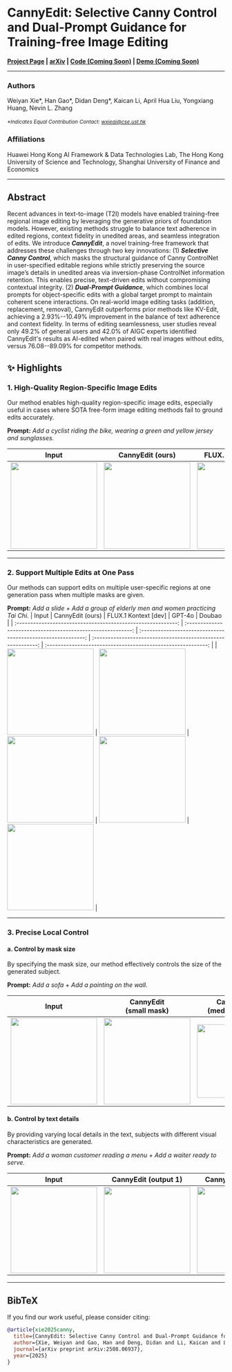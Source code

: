 # CannyEdit: Selective Canny Control and Dual-Prompt Guidance for Training-free Image Editing

**[Project Page](https://vaynexie.github.io/CannyEdit/) | [arXiv](https://arxiv.org/pdf/2508.06937) | [Code (Coming Soon)]() | [Demo (Coming Soon)]()**

---

### Authors

Weiyan Xie*, Han Gao*, Didan Deng*, Kaican Li, April Hua Liu, Yongxiang Huang, Nevin L. Zhang

<small><i>*Indicates Equal Contribution</i></small>
<small><i>Contact: wxieai@cse.ust.hk</i></small>

### Affiliations

Huawei Hong Kong AI Framework & Data Technologies Lab, The Hong Kong University of Science and Technology, Shanghai University of Finance and Economics

---

## Abstract

Recent advances in text-to-image (T2I) models have enabled training-free regional image editing by leveraging the generative priors of foundation models. However, existing methods struggle to balance text adherence in edited regions, context fidelity in unedited areas, and seamless integration of edits. We introduce **_CannyEdit_**, a novel training-free framework that addresses these challenges through two key innovations: (1) **_Selective Canny Control_**, which masks the structural guidance of Canny ControlNet in user-specified editable regions while strictly preserving the source image’s details in unedited areas via inversion-phase ControlNet information retention. This enables precise, text-driven edits without compromising contextual integrity. (2) **_Dual-Prompt Guidance_**, which combines local prompts for object-specific edits with a global target prompt to maintain coherent scene interactions. On real-world image editing tasks (addition, replacement, removal), CannyEdit outperforms prior methods like KV-Edit, achieving a 2.93%--10.49% improvement in the balance of text adherence and context fidelity. In terms of editing seamlessness, user studies reveal only 49.2% of general users and 42.0% of AIGC experts identified CannyEdit's results as AI-edited when paired with real images without edits, versus 76.08--89.09% for competitor methods.

## 

## ✨ Highlights

### 1. High-Quality Region-Specific Image Edits
Our method enables high-quality region-specific image edits, especially useful in cases where SOTA free-form image editing methods fail to ground edits accurately.

**Prompt:** *Add a cyclist riding the bike, wearing a green and yellow jersey and sunglasses.*

|                            Input                             |                       CannyEdit (ours)                       |                     FLUX.1 Kontext [dev]                     |                            GPT-4o                            |                            Doubao                            |
| :----------------------------------------------------------: | :----------------------------------------------------------: | :----------------------------------------------------------: | :----------------------------------------------------------: | :----------------------------------------------------------: |
| <img src="https://vaynexie.github.io/CannyEdit/static/figures/highlights/4.jpeg" width="200"> | <img src="https://vaynexie.github.io/CannyEdit/static/figures/highlights/4_C.jpeg" width="200"> | <img src="https://vaynexie.github.io/CannyEdit/static/figures/highlights/4_kontext.jpeg" width="200"> | <img src="https://vaynexie.github.io/CannyEdit/static/figures/highlights/4_gpt.png" width="200"> | <img src="https://vaynexie.github.io/CannyEdit/static/figures/highlights/4_doubao.png" width="200"> |

---

### 2. Support Multiple Edits at One Pass
Our methods can support edits on multiple user-specific regions at one generation pass when multiple masks are given.

**Prompt:** *Add a slide + Add a group of elderly men and women practicing Tai Chi.*
|                            Input                             |                       CannyEdit (ours)                       |                     FLUX.1 Kontext [dev]                     |                            GPT-4o                            |                            Doubao                            |
| :----------------------------------------------------------: | :----------------------------------------------------------: | :----------------------------------------------------------: | :----------------------------------------------------------: | :----------------------------------------------------------: |
| <img src="https://vaynexie.github.io/CannyEdit/static/figures/highlights/b1.png" width="200"> | <img src="https://vaynexie.github.io/CannyEdit/static/figures/highlights/b1_c.png" width="200"> | <img src="https://vaynexie.github.io/CannyEdit/static/figures/highlights/b1_context.png" width="200"> | <img src="https://vaynexie.github.io/CannyEdit/static/figures/highlights/b1_4o.png" width="200"> | <img src="https://vaynexie.github.io/CannyEdit/static/figures/highlights/b1_dou.png" width="200"> |

---

### 3. Precise Local Control

#### a. Control by mask size
By specifying the mask size, our method effectively controls the size of the generated subject.

**Prompt:** *Add a sofa + Add a painting on the wall.*

|                            Input                             |                 CannyEdit <br />(small mask)                 |                CannyEdit <br />(medium mask)                 |                 CannyEdit <br />(large mask)                 |
| :----------------------------------------------------------: | :----------------------------------------------------------: | :----------------------------------------------------------: | :----------------------------------------------------------: |
| <img src="https://vaynexie.github.io/CannyEdit/static/figures/highlights/33_1.jpg" width="200"> | <img src="https://vaynexie.github.io/CannyEdit/static/figures/highlights/33_2.jpg" width="200"> | <img src="https://vaynexie.github.io/CannyEdit/static/figures/highlights/33_3.jpg" width="170"> | <img src="https://vaynexie.github.io/CannyEdit/static/figures/highlights/33_4.jpg" width="200"> |

#### b. Control by text details
By providing varying local details in the text, subjects with different visual characteristics are generated.

**Prompt:** *Add a woman customer reading a menu + Add a waiter ready to serve.*

|                            Input                             |                     CannyEdit (output 1)                     |                     CannyEdit (output 2)                     |                     CannyEdit (output 3)                     |
| :----------------------------------------------------------: | :----------------------------------------------------------: | :----------------------------------------------------------: | :----------------------------------------------------------: |
| <img src="https://vaynexie.github.io/CannyEdit/static/figures/highlights/55_1.png" width="200"> | <img src="https://vaynexie.github.io/CannyEdit/static/figures/highlights/55_2.png" width="200"> | <img src="https://vaynexie.github.io/CannyEdit/static/figures/highlights/55_3.png" width="200"> | <img src="https://vaynexie.github.io/CannyEdit/static/figures/highlights/55_4.png" width="200"> |

---

## BibTeX

If you find our work useful, please consider citing:
```bibtex
@article{xie2025canny,
  title={CannyEdit: Selective Canny Control and Dual-Prompt Guidance for Training-free Image Editing},
  author={Xie, Weiyan and Gao, Han and Deng, Didan and Li, Kaican and Liu, April Hua and Huang, Yongxiang and Zhang, Nevin L.},
  journal={arXiv preprint arXiv:2508.06937},
  year={2025}
}

```
